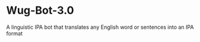 # Wug-Bot-3.0
A linguistic IPA bot that translates any English word or sentences into an IPA format
